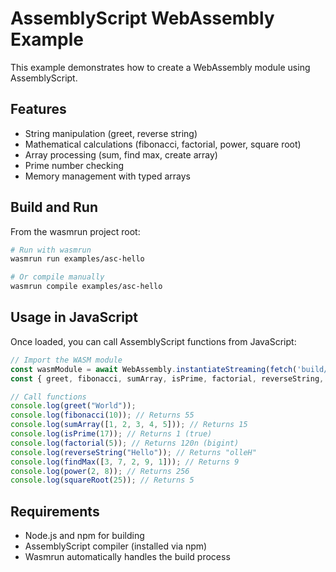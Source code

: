 # AssemblyScript WebAssembly Example

This example demonstrates how to create a WebAssembly module using AssemblyScript.

## Features

- String manipulation (greet, reverse string)
- Mathematical calculations (fibonacci, factorial, power, square root)
- Array processing (sum, find max, create array)
- Prime number checking
- Memory management with typed arrays

## Build and Run

From the wasmrun project root:

```sh
# Run with wasmrun
wasmrun run examples/asc-hello

# Or compile manually
wasmrun compile examples/asc-hello
```

## Usage in JavaScript

Once loaded, you can call AssemblyScript functions from JavaScript:

```javascript
// Import the WASM module
const wasmModule = await WebAssembly.instantiateStreaming(fetch('build/release.wasm'));
const { greet, fibonacci, sumArray, isPrime, factorial, reverseString, findMax, power, squareRoot, createArray } = wasmModule.instance.exports;

// Call functions
console.log(greet("World"));
console.log(fibonacci(10)); // Returns 55
console.log(sumArray([1, 2, 3, 4, 5])); // Returns 15
console.log(isPrime(17)); // Returns 1 (true)
console.log(factorial(5)); // Returns 120n (bigint)
console.log(reverseString("Hello")); // Returns "olleH"
console.log(findMax([3, 7, 2, 9, 1])); // Returns 9
console.log(power(2, 8)); // Returns 256
console.log(squareRoot(25)); // Returns 5
```

## Requirements

- Node.js and npm for building
- AssemblyScript compiler (installed via npm)
- Wasmrun automatically handles the build process